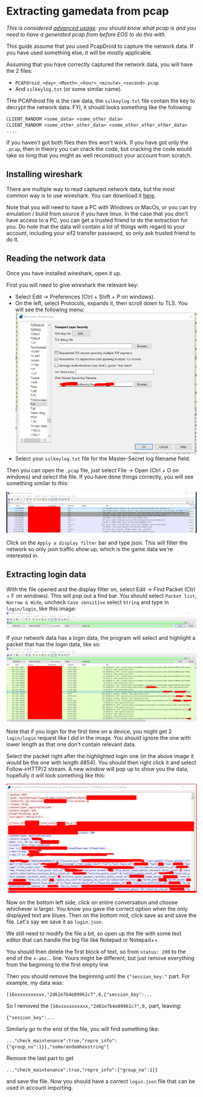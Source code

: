 # Extracting gamedata from pcap

*This is considered [advanced usage](https://github.com/arina999999997/elichika/blob/master/docs/advanced_usage.md): you should know what pcap is and you need to have a generated pcap from before EOS to do this with.*

This guide assume that you used PcapDroid to capture the network data. If you have used something else, it will be mostly applicable.

Assuming that you have correctly captured the network data, you will have the 2 files:

- `PCAPdroid_<day>_<Month>_<hour>_<minute>_<second>.pcap`
- And `sslkeylog.txt` (or some similar name).

THe PCAPdroid file is the raw data, the `sslkeylog.txt` file contain the key to decrypt the network data. FYI, it should looks something like the following:

```
CLIENT_RANDOM <some_data> <some_other_data>
CLIENT_RANDOM <some_other_other_data> <some_other_other_other_data>
....
```

If you haven't got both files then this won't work. If you have got only the `.pcap`, then in theory you can crack the code, but cracking the code would take so long that you might as well reconstruct your account from scratch.

## Installing wireshark

There are multiple way to read captured network data, but the most common way is to use wireshark. You can download it [here](https://www.wireshark.org/download.html).

Note that you will need to have a PC with Windows or MacOs, or you can try emulation / build from source if you have linux. In the case that you don't have access to a PC, you can get a trusted friend to do the extraction for you. Do note that the data will contain a lot of things with regard to your account, including your sif2 transfer password, so only ask trusted friend to do it.
## Reading the network data
Once you have installed wireshark, open it up.

First you will need to give wireshark the relevant key:
- Select Edit -> Preferences (Ctrl + Shift + P on windows).
- On the left, select Protocols, expands it, then scroll down to TLS. You will see the following menu:
![](images/pcap_1.png)
- Select your `sslkeylog.txt` file for the Master-Secret log filename field.

Then you can open the `.pcap` file, just select File -> Open (Ctrl + O on windows) and select the file. If you have done things correctly, you will see something similar to this:

![](images/pcap_2.png)

Click on the `Apply a display filter` bar and type json. This will filter the network so only json traffic show up, which is the game data we're interested in.

## Extracting login data

With the file opened and the display filter on, select Edit -> Find Packet (Ctrl + F on windows). This will pop out a find bar. You should select `Packet list`, `Narrow & Wide`, uncheck `Case sensitive` select `String` and type in `login/login`, like this image:
![](images/pcap_3.png)

If your network data has a login data, the program will select and highlight a packet that has the login data, like so:
![](images/pcap_4.png)

Note that if you login for the first time on a device, you might get 2 `login/login` request like I did in the image. You should ignore the one with lower length as that one don't contain relevant data.

Select the packet right after the highlighted login one (in the above image it would be the one with length 4854). You should then right click it and select Follow->HTTP/2 stream. A new window will pop up to show you the data, hopefully it will look something like this:

![](images/pcap_6.png)

Now on the bottom left side, click on entire conversation and choose whichever is larger. You know you gave the correct option when the only displayed text are blues. Then on the bottom mid, click save as and save the file. Let's say we save it as `login.json`.

We still need to modify the file a bit, so open up the file with some text editor that can handle the big file like Notepad or Notepad++.

You should then delete the first block of text, so from `status: 200` to the end of the `x-amz`... line. Yours might be different, but just remove everything from the beginning to the first empty line.

Then you should remove the beginning until the `{"session_key:"` part. For example, my data was:
```
[16xxxxxxxxxxx,"2d61e7b4e89961c7",0,{"session_key":...
```

So I removed the `[16xxxxxxxxxxx,"2d61e7b4e89961c7",0,` part, leaving:
```
{"session_key":...
```
Similarly go to the end of the file, you will find something like:
```
..."check_maintenance":true,"repro_info":{"group_no":1}},"somerandomhexstring"]
```
Remove the last part to get
```
..."check_maintenance":true,"repro_info":{"group_no":1}}
```
and save the file. Now you should have a correct `login.json` file that can be used in account importing.

